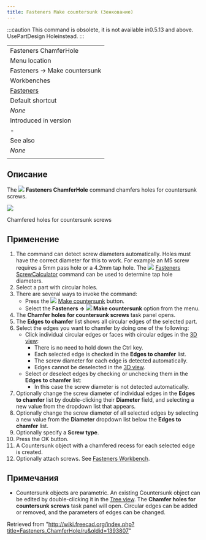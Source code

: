 ```yaml
---
title: Fasteners Make countersunk (Зенкование)
---
```

:::caution
This command is obsolete, it is not available in0.5.13 and above. UsePartDesign Holeinstead.
:::

|  |
| --- |
| Fasteners ChamferHole |
| Menu location |
| Fasteners → Make countersunk |
| Workbenches |
| [Fasteners](/Fasteners_Workbench "Fasteners Workbench") |
| Default shortcut |
| *None* |
| Introduced in version |
| - |
| See also |
| *None* |
|  |

## Описание

The ![](/images/Fasteners_ChamferHole.svg) **Fasteners ChamferHole** command chamfers holes for countersunk screws.

![](/images/Fasteners_ChamferHole_Example.png)

Chamfered holes for countersunk screws

## Применение

1. The command can detect screw diameters automatically. Holes must have the correct diameter for this to work. For example an M5 screw requires a 5mm pass hole or a 4.2mm tap hole. The ![](/images/Fasteners_ScrewCalculator.svg) [Fasteners ScrewCalculator](/Fasteners_ScrewCalculator "Fasteners ScrewCalculator") command can be used to determine tap hole diameters.
2. Select a part with circular holes.
3. There are several ways to invoke the command:
   * Press the ![](/images/Fasteners_ChamferHole.svg) [Make countersunk](/Fasteners_ChamferHole "Fasteners ChamferHole") button.
   * Select the **Fasteners → ![](/images/Fasteners_ChamferHole.svg) Make countersunk** option from the menu.
4. The **Chamfer holes for countersunk screws** task panel opens.
5. The **Edges to chamfer** list shows all circular edges of the selected part.
6. Select the edges you want to chamfer by doing one of the following:
   * Click individual circular edges or faces with circular edges in the [3D view](/3D_view "3D view"):
     + There is no need to hold down the Ctrl key.
     + Each selected edge is checked in the **Edges to chamfer** list.
     + The screw diameter for each edge is detected automatically.
     + Edges cannot be deselected in the [3D view](/3D_view "3D view").
   * Select or deselect edges by checking or unchecking them in the **Edges to chamfer** list:
     + In this case the screw diameter is not detected automatically.
7. Optionally change the screw diameter of individual edges in the **Edges to chamfer** list by double-clicking their **Diameter** field, and selecting a new value from the dropdown list that appears.
8. Optionally change the screw diameter of all selected edges by selecting a new value from the **Diameter** dropdown list below the **Edges to chamfer** list.
9. Optionally specify a **Screw type**.
10. Press the OK button.
11. A Countersunk object with a chamfered recess for each selected edge is created.
12. Optionally attach screws. See [Fasteners Workbench](/Fasteners_Workbench#Usage "Fasteners Workbench").

## Примечания

* Countersunk objects are parametric. An existing Countersunk object can be edited by double-clicking it in the [Tree view](/Tree_view "Tree view"). The **Chamfer holes for countersunk screws** task panel will open. Circular edges can be added or removed, and the parameters of edges can be changed.

Retrieved from "<http://wiki.freecad.org/index.php?title=Fasteners_ChamferHole/ru&oldid=1393807>"
